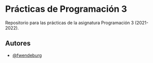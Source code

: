 # Prácticas de Programación 3

Repositorio para las prácticas de la asignatura Programación 3 (2021-2022).

## Autores

- [@fwendeburg](https://www.github.com/fwendeburg)

